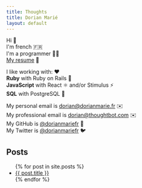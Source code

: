 ```yaml
---
title: Thoughts
title: Dorian Marié
layout: default
---
```


Hi 👋<br>
I'm french 🇫🇷<br>
I'm a programmer 🧑‍💻<br>
<a href="/resume/Dorian Marie - CV.pdf">My resume</a> 📁

I like working with: ❤️<br>
<b>Ruby</b> with Ruby on Rails 💎<br>
<b>JavaScript</b> with React ⚛️  and/or Stimulus ⚡️<br>
<b>SQL</b> with PostgreSQL 🐘<br>

My personal email is <a href="mailto:dorian@dorianmarie.fr">dorian@dorianmarie.fr</a> ✉️<br>
My professional email is <a href="mailto:dorian@thoughtbot.com">dorian@thoughtbot.com</a> ✉️<br>
My GitHub is <a href="https://github.com/dorianmariefr">@dorianmariefr</a> 🐙<br>
My Twitter is <a href="https://twitter.com/dorianmariefr">@dorianmariefr</a> 🐦<br>

## Posts

<ul>
  {% for post in site.posts %}
    <li>
      <a href="{{ post.url }}">{{ post.title }}</a>
    </li>
  {% endfor %}
</ul>
